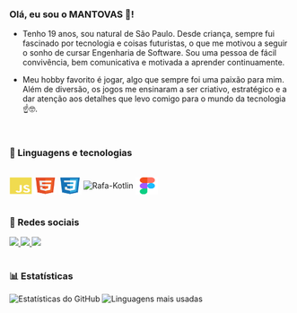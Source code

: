 ### Olá, eu sou o MANTOVAS 🤠!
- Tenho 19 anos, sou natural de São Paulo. Desde criança, sempre fui fascinado por tecnologia e coisas futuristas, o que me motivou a seguir o sonho de cursar Engenharia de Software. Sou uma pessoa de fácil convivência, bem comunicativa e motivada a aprender continuamente.

- Meu hobby favorito é jogar, algo que sempre foi uma paixão para mim. Além de diversão, os jogos me ensinaram a ser criativo, estratégico e a dar atenção aos detalhes que levo comigo para o mundo da tecnologia ☝️🤓.
<br/>

### 🤖 Linguagens e tecnologias
<div style="display: inline_block"><br>
  <img align="center" alt="Rafa-Js" height="30" width="40" src="https://raw.githubusercontent.com/devicons/devicon/master/icons/javascript/javascript-plain.svg">
  <img align="center" alt="Rafa-HTML" height="30" width="40" src="https://raw.githubusercontent.com/devicons/devicon/master/icons/html5/html5-original.svg">
  <img align="center" alt="Rafa-CSS" height="30" width="40" src="https://raw.githubusercontent.com/devicons/devicon/master/icons/css3/css3-original.svg">
  <img align="center" alt="Rafa-Kotlin" height="30" width="40" src="https://cdn.jsdelivr.net/gh/devicons/devicon/icons/kotlin/kotlin-original.svg">
  <img align="center" alt="Rafa-Figma" height="30" width="40" src="https://raw.githubusercontent.com/devicons/devicon/master/icons/figma/figma-original.svg">
</div>

<br/>

### 📩 Redes sociais
<div>
  <a href="https://www.instagram.com/mantovaniii._/" target="_blank">
    <img src="https://img.shields.io/badge/-Instagram-%23E4405F?style=for-the-badge&logo=instagram&logoColor=white" target="_blank">
  </a>
  <a href="mailto:victormantovanibspb123@gmail.com">
    <img src="https://img.shields.io/badge/-Gmail-%23333?style=for-the-badge&logo=gmail&logoColor=white" target="_blank">
  </a>
  <a href="https://www.linkedin.com/in/victor-gon%C3%A7alves-mantovani-a1b25820a/" target="_blank">
    <img src="https://img.shields.io/badge/-LinkedIn-%230077B5?style=for-the-badge&logo=linkedin&logoColor=white" target="_blank">
  </a>
</div>

<br/>

### 📊 Estatísticas

<div>
  <img height="180em" src="https://github-readme-stats.vercel.app/api?username=VMantovaniKT&show_icons=true&theme=tokyonight&include_all_commits=true&token=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" alt="Estatísticas do GitHub"/>
  <img height="180em" src="https://github-readme-stats.vercel.app/api/top-langs/?username=VMantovaniKT&theme=tokyonight&layout=compact&custom_title=Tecnologias&langs_count=6" alt="Linguagens mais usadas"/>
</div>
